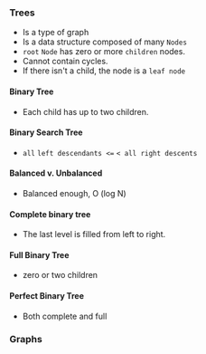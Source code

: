 ### Trees
- Is a type of graph
- Is a data structure composed of many `Nodes`
- `root` `Node` has zero or more `children` nodes.
- Cannot contain cycles.
- If there isn't a child, the node is a `leaf node`


#### Binary Tree
- Each child has up to two children.


#### Binary Search Tree
- `all` `left descendants <=` `< all right descents`

#### Balanced v. Unbalanced
- Balanced enough, O (log N)

#### Complete binary tree
- The last level is filled from left to right.

#### Full Binary Tree
- zero or two children

#### Perfect Binary Tree
- Both complete and full



### Graphs